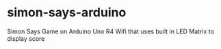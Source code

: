 # simon-says-arduino
Simon Says Game on Arduino Uno R4 Wifi that uses built in LED Matrix to display score
